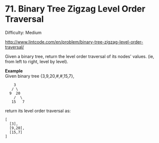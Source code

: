 # 71. Binary Tree Zigzag Level Order Traversal

Difficulty: Medium

http://www.lintcode.com/en/problem/binary-tree-zigzag-level-order-traversal/

Given a binary tree, return the level order traversal of its nodes' values. (ie, from left to right, level by level).

**Example**  
Given binary tree {3,9,20,#,#,15,7},
```
    3
   / \
  9  20
    /  \
   15   7
```

return its level order traversal as:
```
[
  [3],
  [9,20],
  [15,7]
]
```
